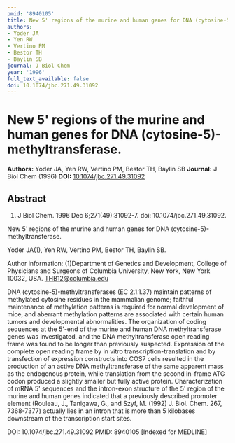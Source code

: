 ```yaml
---
pmid: '8940105'
title: New 5' regions of the murine and human genes for DNA (cytosine-5)-methyltransferase.
authors:
- Yoder JA
- Yen RW
- Vertino PM
- Bestor TH
- Baylin SB
journal: J Biol Chem
year: '1996'
full_text_available: false
doi: 10.1074/jbc.271.49.31092
---
```


# New 5' regions of the murine and human genes for DNA (cytosine-5)-methyltransferase.
**Authors:** Yoder JA, Yen RW, Vertino PM, Bestor TH, Baylin SB
**Journal:** J Biol Chem (1996)
**DOI:** [10.1074/jbc.271.49.31092](https://doi.org/10.1074/jbc.271.49.31092)

## Abstract

1. J Biol Chem. 1996 Dec 6;271(49):31092-7. doi: 10.1074/jbc.271.49.31092.

New 5' regions of the murine and human genes for DNA 
(cytosine-5)-methyltransferase.

Yoder JA(1), Yen RW, Vertino PM, Bestor TH, Baylin SB.

Author information:
(1)Department of Genetics and Development, College of Physicians and Surgeons of 
Columbia University, New York, New York 10032, USA. THB12@columbia.edu

DNA (cytosine-5)-methyltransferases (EC 2.1.1.37) maintain patterns of 
methylated cytosine residues in the mammalian genome; faithful maintenance of 
methylation patterns is required for normal development of mice, and aberrant 
methylation patterns are associated with certain human tumors and developmental 
abnormalities. The organization of coding sequences at the 5'-end of the murine 
and human DNA methyltransferase genes was investigated, and the DNA 
methyltransferase open reading frame was found to be longer than previously 
suspected. Expression of the complete open reading frame by in vitro 
transcription-translation and by transfection of expression constructs into COS7 
cells resulted in the production of an active DNA methyltransferase of the same 
apparent mass as the endogenous protein, while translation from the second 
in-frame ATG codon produced a slightly smaller but fully active protein. 
Characterization of mRNA 5' sequences and the intron-exon structure of the 5' 
region of the murine and human genes indicated that a previously described 
promoter element (Rouleau, J., Tanigawa, G., and Szyf, M. (1992) J. Biol. Chem. 
267, 7368-7377) actually lies in an intron that is more than 5 kilobases 
downstream of the transcription start sites.

DOI: 10.1074/jbc.271.49.31092
PMID: 8940105 [Indexed for MEDLINE]
